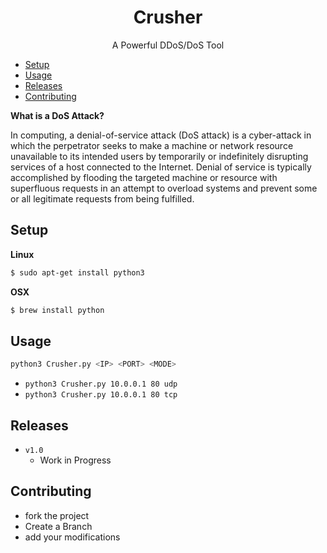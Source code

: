 <h1 align='center'>
 Crusher
</h1>

<p align='center'>
A Powerful DDoS/DoS Tool
</p>

* [Setup](#Setup)
* [Usage](#Usage)
* [Releases](#Releases)
* [Contributing](#Contributing)

**What is a DoS Attack?**

In computing, a denial-of-service attack (DoS attack)
is a cyber-attack in which the perpetrator seeks to make a 
machine or network resource unavailable to its intended users 
by temporarily or indefinitely disrupting services of a host 
connected to the Internet. 
Denial of service is typically accomplished by flooding the targeted 
machine or resource with superfluous requests in an attempt to 
overload systems and prevent some or all legitimate requests from being fulfilled.


## Setup

**Linux**
```sh
$ sudo apt-get install python3
```
**OSX**
```sh
$ brew install python
```


## Usage

```sh
python3 Crusher.py <IP> <PORT> <MODE>
```

* `python3 Crusher.py 10.0.0.1 80 udp`
* `python3 Crusher.py 10.0.0.1 80 tcp`


## Releases
* `v1.0`
  * Work in Progress


## Contributing
* fork the project
* Create a Branch 
* add your modifications
